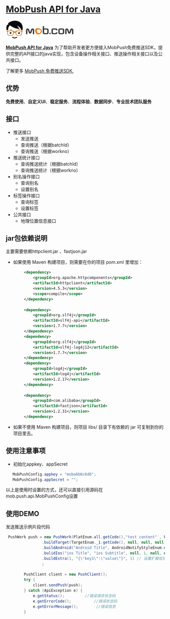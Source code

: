 # [MobPush API for Java](http://wiki.mob.com/mobpush-rest-api-接口文档/)

![image](https://github.com/MOBX/MOB-SMS-WEBAPI/blob/master/doc/images/logo.png)

**[MobPush API for Java](http://wiki.mob.com/mobpush-rest-api-接口文档/)** 
为了帮助开发者更方便接入MobPush免费推送SDK，提供完整的API接口的java实现，包含设备操作相关接口、推送操作相关接口以及公共接口。

了解更多 [MobPush 免费推送SDK.](http://mobpush.mob.com)


## 优势

**免费使用**、**自定义UI**、**稳定服务**、**流程体验**、**数据同步**、**专业技术团队服务**

## 接口
* 推送接口
	* 发送推送
	* 查询推送（根据batchId）
	* 查询推送（根据workno）
* 推送统计接口
	* 查询推送统计（根据batchId）
	* 查询推送统计（根据workno）
* 别名操作接口
	* 查询别名
	* 设置别名
* 标签操作接口
	* 查询标签
	* 设置标签
* 公共接口
	* 地理位置信息接口	

## jar包依赖说明

主要需要依赖httpclient.jar 、fastjson.jar

* 如果使用 Maven 构建项目，则需要在你的项目 pom.xml 里增加：

```xml
		<dependency>
			<groupId>org.apache.httpcomponents</groupId>
			<artifactId>httpclient</artifactId>
			<version>4.5.3</version>
			<scope>compile</scope>
		</dependency>

		<dependency>
			<groupId>org.slf4j</groupId>
			<artifactId>slf4j-api</artifactId>
			<version>1.7.7</version>
		</dependency> 
		<dependency>
			<groupId>org.slf4j</groupId>
			<artifactId>slf4j-log4j12</artifactId>
			<version>1.7.7</version>
		</dependency>
		<dependency>
			<groupId>log4j</groupId>
			<artifactId>log4j</artifactId>
			<version>1.2.17</version>
		</dependency>
 
		<dependency>
			<groupId>com.alibaba</groupId>
			<artifactId>fastjson</artifactId>
			<version>1.2.31</version>
		</dependency>
```

* 如果不使用 Maven 构建项目，则项目 libs/ 目录下有依赖的 jar 可复制到你的项目里去。
 
## 使用注意事项
* 初始化appkey、appSecret
```Java
   MobPushConfig.appkey = "moba6b6c6d6";
   MobPushConfig.appSecret = "";
```
以上是使用时设置的方式，还可以直接引用源码在mob.push.api.MobPushConfig设置

## 使用DEMO 

发送推送示例片段代码

```Java
 PushWork push = new PushWork(PlatEnum.all.getCode(),"test content" , PushTypeEnum.notify.getCode()) //初始化基础信息
				.buildTarget(TargetEnum._1.getCode(), null, null, null, null, null)  // 设置推送范围
				.buildAndroid("Android Title", AndroidNotifyStyleEnum.normal.getCode(), null, true, true, true) //定制android样式
				.bulidIos("ios Title", "ios Subtitle", null, 1, null, null, null, null) //定制ios设置
				.buildExtra(1, "{\"key1\":\"value\"}", 1) // 设置扩展信息
				;
		
		PushClient client = new PushClient();
		try {
			client.sendPush(push);
		} catch (ApiException e) {
			e.getStatus();	   	   //错误请求状态码
			e.getErrorCode();	       //错误状态码
			e.getErrorMessage();        //错误信息 
		}

```
